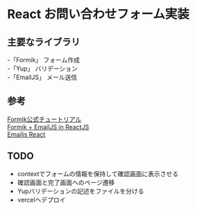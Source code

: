 # React お問い合わせフォーム実装

## 主要なライブラリ
-「Formik」 フォーム作成  
-「Yup」 バリデーション  
-「EmailJS」 メール送信

## 参考
[Formik公式チュートリアル](https://formik.org/docs/tutorial#getfieldprops)  
[Formik + EmailJS in ReactJS](https://jhanitish.medium.com/reactjs-emailjs-9cde62546364)  
[Emailjs React](https://www.emailjs.com/docs/examples/reactjs/)  

## TODO
- contextでフォームの情報を保持して確認画面に表示させる  
- 確認画面と完了画面へのページ遷移  
- Yupバリデーションの記述をファイルを分ける  
- vercelへデプロイ  